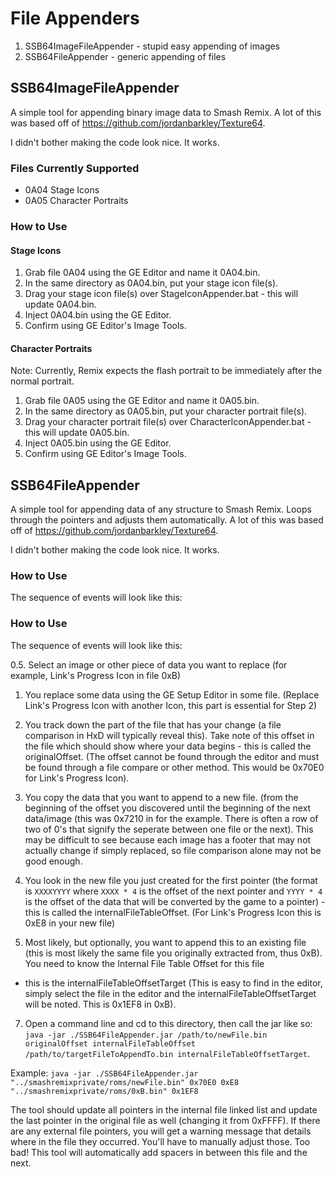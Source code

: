 # File Appenders
1. SSB64ImageFileAppender - stupid easy appending of images
2. SSB64FileAppender - generic appending of files

## SSB64ImageFileAppender
A simple tool for appending binary image data to Smash Remix. A lot of this was based off of https://github.com/jordanbarkley/Texture64.

I didn't bother making the code look nice. It works.

### Files Currently Supported
- 0A04 Stage Icons
- 0A05 Character Portraits

### How to Use
#### Stage Icons
1. Grab file 0A04 using the GE Editor and name it 0A04.bin.
2. In the same directory as 0A04.bin, put your stage icon file(s).
3. Drag your stage icon file(s) over StageIconAppender.bat - this will update 0A04.bin.
4. Inject 0A04.bin using the GE Editor.
5. Confirm using GE Editor's Image Tools.

#### Character Portraits
Note: Currently, Remix expects the flash portrait to be immediately after the normal portrait.
1. Grab file 0A05 using the GE Editor and name it 0A05.bin.
2. In the same directory as 0A05.bin, put your character portrait file(s).
3. Drag your character portrait file(s) over CharacterIconAppender.bat - this will update 0A05.bin.
4. Inject 0A05.bin using the GE Editor.
5. Confirm using GE Editor's Image Tools.

## SSB64FileAppender
A simple tool for appending data of any structure to Smash Remix. Loops through the pointers and adjusts them automatically. A lot of this was based off of https://github.com/jordanbarkley/Texture64.

I didn't bother making the code look nice. It works.

### How to Use
The sequence of events will look like this:

### How to Use
The sequence of events will look like this:

0.5. Select an image or other piece of data you want to replace (for example, Link's Progress Icon in file 0xB)

1. You replace some data using the GE Setup Editor in some file. (Replace Link's Progress Icon with another Icon, this part is essential for Step 2)

2. You track down the part of the file that has your change (a file comparison in HxD will typically reveal this). Take note of this offset in the file 
which should show where your data begins - this is called the originalOffset. (The offset cannot be found through the editor and must be found through a file compare or other method. This would be 0x70E0 for Link's Progress Icon).

4. You copy the data that you want to append to a new file. (from the beginning of the offset you discovered until the beginning of the next data/image (this was 0x7210 in for the example. There is often a row of two of 0's that signify the seperate between one file or the next). 
This may be difficult to see because each image has a footer that may not actually change if simply replaced, so file comparison alone may not be good enough. 

5. You look in the new file you just created for the first pointer (the format is `XXXXYYYY` where `XXXX * 4` is the offset of the next pointer and `YYYY * 4` is the offset of the data that 
will be converted by the game to a pointer) - this is called the internalFileTableOffset. (For Link's Progress Icon this is 0xE8 in your new file)

6. Most likely, but optionally, you want to append this to an existing file (this is most likely the same file you originally extracted from, thus 0xB). You need to know the Internal File Table Offset for this file 
- this is the internalFileTableOffsetTarget (This is easy to find in the editor, simply select the file in the editor and the internalFileTableOffsetTarget will be noted. This is 0x1EF8 in 0xB).
7. Open a command line and cd to this directory, then call the jar like so: `java -jar ./SSB64FileAppender.jar /path/to/newFile.bin originalOffset internalFileTableOffset /path/to/targetFileToAppendTo.bin internalFileTableOffsetTarget`.

Example: `java -jar ./SSB64FileAppender.jar "../smashremixprivate/roms/newFile.bin" 0x70E0 0xE8 "../smashremixprivate/roms/0xB.bin" 0x1EF8`

The tool should update all pointers in the internal file linked list and update the last pointer in the original file as well (changing it from 0xFFFF). If there are any external file pointers, you will get a warning message that details where in the file they occurred. You'll have to manually adjust those. Too bad!
This tool will automatically add spacers in between this file and the next.